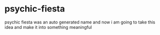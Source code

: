 # psychic-fiesta
psychic fiesta was an auto generated name and now i am going to take this idea and make it into something meaningful
